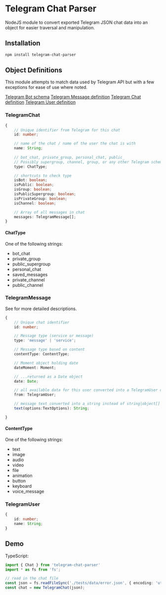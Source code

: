# Telegram Chat Parser

NodeJS module to convert exported Telegram JSON chat data into an object for easier traversal and manipulation.

## Installation

```sh
npm install telegram-chat-parser
```

## Object Definitions

This module attempts to match data used by Telegram API but with a few exceptions for ease of use where noted.

[Telegram Bot schema](https://core.telegram.org/bots/api)
[Telegram Message definition](https://core.telegram.org/constructor/message)
[Telegram Chat definition](https://core.telegram.org/constructor/chat)
[Telegram User definition](https://core.telegram.org/constructor/user)

### TelegramChat

```typescript
{
    // Unique identifier from Telegram for this chat
    id: number;

    // name of the chat / name of the user the chat is with
    name: String;
    
    // bot_chat, private_group, personal_chat, public_
    // Possibly supergroup, channel, group, or any other Telegram schema type but those haven't been tested)
    type: ChatType;

    // shortcuts to check type
    isBot: boolean;
    isPublic: boolean;
    isGroup: boolean;
    isPublicSupergroup: boolean;
    isPrivateGroup: boolean;
    isChannel: boolean;

    // Array of all messages in chat
    messages: TelegramMessage[];
}
```

#### ChatType

One of the following strings:

- bot_chat
- private_group
- public_supergroup
- personal_chat
- saved_messages
- private_channel
- public_channel

### TelegramMessage

See  for more detailed descriptions.

```typescript
{
    // Unique chat identifier
    id: number;

    // Message type (service or message)
    type: 'message' | 'service';

    // Message type based on content
    contentType: ContentType;

    // Moment object holding date
    dateMoment: Moment;

    // ...returned as a Date object
    date: Date;

    // all available data for this user converted into a TelegramUser object
    from: TelegramUser;

    // message text converted into a string instead of string|object[]
    text(options:TextOptions): String;

}
```

#### ContentType

One of the following strings:

- text
- image
- audio
- video
- file
- animation
- button
- keyboard
- voice_message

### TelegramUser

```typescript
{
    id: number;
    name: String;
}
```

## Demo

TypeScript:

```typescript
import { Chat } from 'telegram-chat-parser'
import * as fs from 'fs';

// read in the chat file
const json = fs.readFileSync('./tests/data/error.json', { encoding: 'utf8', flag: 'r' });
const chat = new TelegramChat(json);


```
